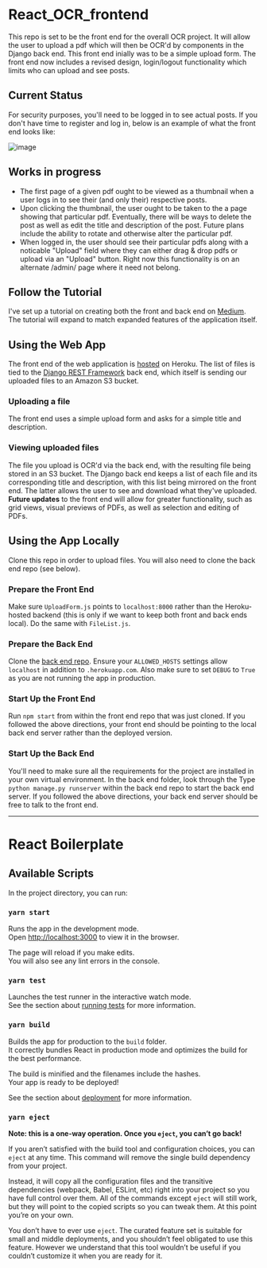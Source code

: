 # React_OCR_frontend

This repo is set to be the front end for the overall OCR project.  It will allow the user to upload a pdf which will then be OCR'd by components in the Django back end.  This front end inially was to be a simple upload form.  The front end now includes a revised design, login/logout functionality which limits who can upload and see posts.  

## Current Status
For security purposes, you'll need to be logged in to see actual posts.  If you don't have time to register and log in, below is an example of what the front end looks like:

![image](https://user-images.githubusercontent.com/15116454/110022963-6b066880-7ce1-11eb-9744-9a8961872525.png)


## Works in progress
 - The first page of a given pdf ought to be viewed as a thumbnail when a user logs in to see their (and only their) respective posts.  
 - Upon clicking the thumbnail, the user ought to be taken to the a page showing that particular pdf.  Eventually, there will be ways to delete the post as well as edit the title and description of the post.  Future plans include the ability to rotate and otherwise alter the particular pdf.
 - When logged in, the user should see their particular pdfs along with a noticable "Upload" field where they can either drag & drop pdfs or upload via an "Upload" button. Right now this functionality is on an alternate /admin/ page where it need not belong.

## Follow the Tutorial

I've set up a tutorial on creating both the front and back end on [Medium](https://medium.com/@josephvcardenas/pdf-ocr-via-react-django-rest-framework-and-heroku-part-1-set-up-and-starting-on-the-back-end-7932626dc040).  The tutorial will expand to match expanded features of the application itself.  

## Using the Web App
The front end of the web application is [hosted](https://ocr-app-frontend.herokuapp.com/) on Heroku.  The list of files is tied to the [Django REST Framework](https://www.django-rest-framework.org/) back end, which itself is sending our uploaded files to an Amazon S3 bucket.

### Uploading a file
The front end uses a simple upload form and asks for a simple title and description.  

### Viewing uploaded files
The file you upload is OCR'd via the back end, with the resulting file being stored in an S3 bucket. The Django back end keeps a list of each file and its corresponding title and description, with this list being mirrored on the front end.  The latter allows the user to see and download what they've uploaded.  **Future updates** to the front end will allow for greater functionality, such as grid views, visual previews of PDFs, as well as selection and editing of PDFs.

## Using the App Locally
Clone this repo in order to upload files. You will also need to clone the back end repo (see below). 

### Prepare the Front End
Make sure `UploadForm.js` points to `localhost:8000` rather than the Heroku-hosted backend (this is only if we want to keep both front and back ends local). Do the same with `FileList.js`.  

### Prepare the Back End
Clone the [back end repo](https://github.com/JosephVC/Django_OCR_backend). Ensure your `ALLOWED_HOSTS` settings allow `localhost` in addition to `.herokuapp.com`.  Also make sure to set `DEBUG` to `True` as you are not running the app in production. 

### Start Up the Front End
Run `npm start` from within the front end repo that was just cloned. If you followed the above directions, your front end should be pointing to the local back end server rather than the deployed version. 

### Start Up the Back End
You'll need to make sure all the requirements for the project are installed in your own virtual environment.  In the back end folder, look through the Type `python manage.py runserver` within the back end repo to start the back end server.  If you followed the above directions, your back end server should be free to talk to the front end.

---

# React Boilerplate

## Available Scripts

In the project directory, you can run:

### `yarn start`

Runs the app in the development mode.<br />
Open [http://localhost:3000](http://localhost:3000) to view it in the browser.

The page will reload if you make edits.<br />
You will also see any lint errors in the console.

### `yarn test`

Launches the test runner in the interactive watch mode.<br />
See the section about [running tests](https://facebook.github.io/create-react-app/docs/running-tests) for more information.

### `yarn build`

Builds the app for production to the `build` folder.<br />
It correctly bundles React in production mode and optimizes the build for the best performance.

The build is minified and the filenames include the hashes.<br />
Your app is ready to be deployed!

See the section about [deployment](https://facebook.github.io/create-react-app/docs/deployment) for more information.

### `yarn eject`

**Note: this is a one-way operation. Once you `eject`, you can’t go back!**

If you aren’t satisfied with the build tool and configuration choices, you can `eject` at any time. This command will remove the single build dependency from your project.

Instead, it will copy all the configuration files and the transitive dependencies (webpack, Babel, ESLint, etc) right into your project so you have full control over them. All of the commands except `eject` will still work, but they will point to the copied scripts so you can tweak them. At this point you’re on your own.

You don’t have to ever use `eject`. The curated feature set is suitable for small and middle deployments, and you shouldn’t feel obligated to use this feature. However we understand that this tool wouldn’t be useful if you couldn’t customize it when you are ready for it.
